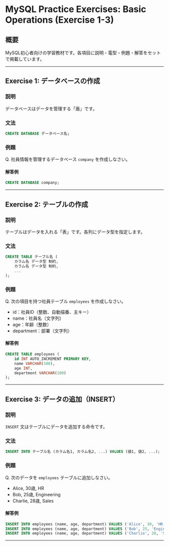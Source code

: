 # MySQL Practice Exercises: Basic Operations (Exercise 1-3)

## 概要

MySQL初心者向けの学習教材です。各項目に説明・電型・例題・解答をセットで掲載しています。

---

## Exercise 1: データベースの作成

### 説明

データベースはデータを管理する「盾」です。

### 文法

```sql
CREATE DATABASE データベース名;
```

### 例題

Q. 社員情報を管理するデータベース `company` を作成しなさい。

#### 解答例

```sql
CREATE DATABASE company;
```

---

## Exercise 2: テーブルの作成

### 説明

テーブルはデータを入れる「表」です。各列にデータ型を指定します。

### 文法

```sql
CREATE TABLE テーブル名 (
    カラム名 データ型 制約,
    カラム名 データ型 制約,
    ...
);
```

### 例題

Q. 次の項目を持つ社員テーブル `employees` を作成しなさい。

* id：社員ID（整数、自動描番、主キー）
* name：社員名（文字列）
* age：年齢（整数）
* department：部署（文字列）

#### 解答例

```sql
CREATE TABLE employees (
    id INT AUTO_INCREMENT PRIMARY KEY,
    name VARCHAR(100),
    age INT,
    department VARCHAR(100)
);
```

---

## Exercise 3: データの追加（INSERT）

### 説明

`INSERT` 文はテーブルにデータを追加する命令です。

### 文法

```sql
INSERT INTO テーブル名 (カラム名1, カラム名2, ...) VALUES (値1, 値2, ...);
```

### 例題

Q. 次のデータを `employees` テーブルに追加しなさい。

* Alice, 30歳, HR
* Bob, 25歳, Engineering
* Charlie, 28歳, Sales

#### 解答例

```sql
INSERT INTO employees (name, age, department) VALUES ('Alice', 30, 'HR');
INSERT INTO employees (name, age, department) VALUES ('Bob', 25, 'Engineering');
INSERT INTO employees (name, age, department) VALUES ('Charlie', 28, 'Sales');
```

---